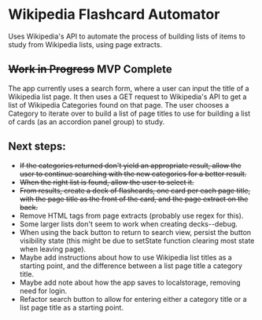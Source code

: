 # Wikipedia Flashcard Automator

Uses Wikipedia's API to automate the process of building lists of items to study from Wikipedia lists, using page extracts.

## ~~Work in Progress~~ MVP Complete

The app currently uses a search form, where a user can input the title of a Wikipedia list page. It then uses a GET request to Wikipedia's API to get a list of Wikipedia Categories found on that page. The user chooses a Category to iterate over to build a list of page titles to use for building a list of cards (as an accordion panel group) to study.

## Next steps:

* ~~If the categories returned don't yield an appropriate result, allow the user to continue searching with the new categories for a better result.~~
* ~~When the right list is found, allow the user to select it.~~
* ~~From results, create a deck of flashcards, one card per each page title, with the page title as the front of the card, and the page extract on the back.~~
* Remove HTML tags from page extracts (probably use regex for this).
* Some larger lists don't seem to work when creating decks--debug.
* When using the back button to return to search view, persist the button visibility state (this might be due to setState function clearing most state when leaving page).
* Maybe add instructions about how to use Wikipedia list titles as a starting point, and the difference between a list page title a category title.
* Maybe add note about how the app saves to localstorage, removing need for login.
* Refactor search button to allow for entering either a category title or a list page title as a starting point.
